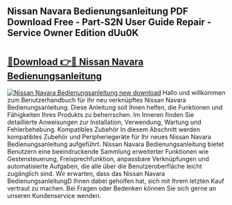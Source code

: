 ## Nissan Navara Bedienungsanleitung PDF Download Free - Part-S2N User Guide Repair - Service Owner Edition dUu0K

# <h2><a href="http://df2oev.blite.top/?on=Nissan+Navara+Bedienungsanleitung">🔗Download 👉🔴 Nissan Navara Bedienungsanleitung</a></h2>

[![Nissan Navara Bedienungsanleitung new download](https://i.imgur.com/lujVjoI.png)](http://df2oev.blite.top/?on=Nissan+Navara+Bedienungsanleitung)
Hallo und willkommen zum Benutzerhandbuch für Ihr neu verknüpftes Nissan Navara Bedienungsanleitung. Diese Anleitung soll Ihnen helfen, die Funktionen und Fähigkeiten Ihres Produkts zu beherrschen. Im Inneren finden Sie detaillierte Anweisungen zur Installation, Verwendung, Wartung und Fehlerbehebung. Kompatibles Zubehör In diesem Abschnitt werden kompatibles Zubehör und Peripheriegeräte für Ihr neues Nissan Navara Bedienungsanleitung aufgeführt. Nissan Navara Bedienungsanleitung bietet Benutzern eine beeindruckende Sammlung erweiterter Funktionen wie Gestensteuerung, Freisprechfunktion, anpassbare Verknüpfungen und automatisierte Aufgaben, die alle über die Benutzeroberfläche leicht zugänglich sind. Wir erwarten, dass das Nissan Navara BedienungsanleitungD Ihnen dabei geholfen hat, sich mit Ihrem letzten Kauf vertraut zu machen. Bei Fragen oder Bedenken können Sie sich gerne an unseren Kundenservice wenden.
